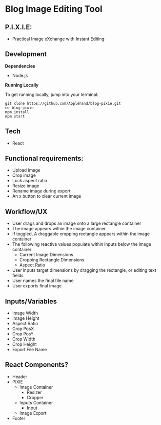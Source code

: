 # Blog Image Editing Tool

## P.I.X.I.E:

- Practical Image eXchange with Instant Editing

## Development

**Dependencies**

- Node.js

**Running Locally**

To get running locally, jump into your terminal:

```
git clone https://github.com/Applehand/blog-pixie.git
cd blog-pixie
npm install
npm start
```

## Tech

- React

## Functional requirements:

- Upload image
- Crop image
- Lock aspect ratio
- Resize image
- Rename image during export
- An x button to clear current image

## Workflow/UX

- User drags and drops an image onto a large rectangle container
- The image appears within the image container
- If toggled, A draggable cropping rectangle appears within the image container
- The following reactive values populate within inputs below the image container:
  - Current Image Dimensions
  - Cropping Rectangle Dimensions
  - Aspect Ratio
- User inputs target dimensions by dragging the rectangle, or editing text fields
- User names the final file name
- User exports final image

## Inputs/Variables

- Image Width
- Image Height
- Aspect Ratio
- Crop PosX
- Crop PosY
- Crop Width
- Crop Height
- Export File Name

## React Components?

- Header
- PIXIE
  - Image Container
    - Resizer
    - Cropper
  - Inputs Container
    - Input
  - Image Export
- Footer
